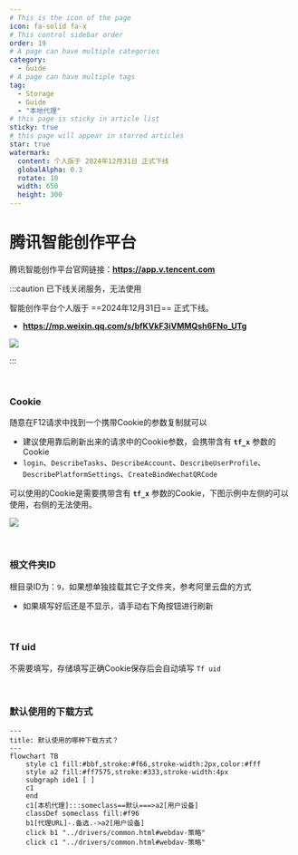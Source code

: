 ```yaml
---
# This is the icon of the page
icon: fa-solid fa-x
# This control sidebar order
order: 19
# A page can have multiple categories
category:
  - Guide
# A page can have multiple tags
tag:
  - Storage
  - Guide
  - "本地代理"
# this page is sticky in article list
sticky: true
# this page will appear in starred articles
star: true
watermark:
  content: 个人版于 2024年12月31日 正式下线
  globalAlpha: 0.3
  rotate: 10
  width: 650
  height: 300
---
```


# 腾讯智能创作平台

腾讯智能创作平台官网链接：**https://app.v.tencent.com**

:::caution 已下线关闭服务，无法使用

智能创作平台个人版于 ==2024年12月31日== 正式下线。

- **https://mp.weixin.qq.com/s/bfKVkF3iVMMQsh6FNo_UTg**

![](/img/drivers/vtencent/vtencent_close.png)

:::

<br/>



### **Cookie**

随意在F12请求中找到一个携带Cookie的参数复制就可以

- 建议使用靠后刷新出来的请求中的Cookie参数，会携带含有 **`tf_x`** 参数的Cookie
- `login`、`DescribeTasks`、`DescribeAccount`、`DescribeUserProfile`、`DescribePlatformSettings`、`CreateBindWechatQRCode`

可以使用的Cookie是需要携带含有 **`tf_x`** 参数的Cookie，下图示例中左侧的可以使用，右侧的无法使用。

![](/img/drivers/vtencent/vtencent_cookie.png)

<br/>



### **根文件夹ID**

根目录ID为：`9`，如果想单独挂载其它子文件夹，参考阿里云盘的方式

- 如果填写好后还是不显示，请手动右下角按钮进行刷新

<br/>



### **Tf uid**

不需要填写，存储填写正确Cookie保存后会自动填写 `Tf uid`

<br/>



### **默认使用的下载方式**


```mermaid
---
title: 默认使用的哪种下载方式？
---
flowchart TB
    style c1 fill:#bbf,stroke:#f66,stroke-width:2px,color:#fff
    style a2 fill:#ff7575,stroke:#333,stroke-width:4px
    subgraph ide1 [ ]
    c1
    end
    c1[本机代理]:::someclass==默认===>a2[用户设备]
    classDef someclass fill:#f96
    b1[代理URL]-.备选.->a2[用户设备]
    click b1 "../drivers/common.html#webdav-策略"
    click c1 "../drivers/common.html#webdav-策略"
```
